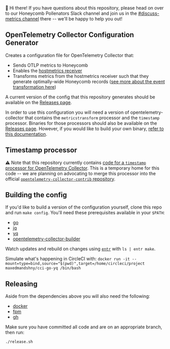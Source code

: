 👋  Hi there! If you have questions about this repository, please head on over to our Honeycomb Pollenators Slack channel and join us in the [#discuss-metrics channel](https://honeycombpollinators.slack.com/archives/C025CD38GBS) there -- we'll be happy to help you out!

## OpenTelemetry Collector Configuration Generator

Creates a configuration file for OpenTelemetry Collector that:

- Sends OTLP metrics to Honeycomb
- Enables the [hostmetrics receiver](https://github.com/open-telemetry/opentelemetry-collector-contrib/tree/main/receiver/hostmetricsreceiver)
- Transforms metrics from the hostmetrics receiver such that they generate optimally-wide Honeycomb records ([see more about the event transformation here](./docs/metrics-transformation.md))

A current version of the config that this repository generates should be available on the [Releases page](https://github.com/honeycombio/opentelemetry-collector-configs/releases).

In order to use this configuration you will need a version of opentelemetry-collector that contains the `metricstransform` processor and the `timestamp` processor. Binaries for those processors should also be available on the [Releases page](https://github.com/honeycombio/opentelemetry-collector-configs/releases). However, if you would like to build your own binary, [refer to this documentation](./docs/building.md).

## Timestamp processor

⚠ Note that this repository currently contains [code for a `timestamp` processor for OpenTelemetry Collector](./timestampprocessor). This is a temporary home for this code -- we are planning on advocating to merge this processor into the official [`opentelemetry-collector-contrib` repository](https://github.com/open-telemetry/opentelemetry-collector-contrib).

## Building the config

If you'd like to build a version of the configuration yourself, clone this repo and run `make config`. You'll need these prerequisites available in your `$PATH`:

- [go](https://golang.org/dl/)
- [jq](https://stedolan.github.io/jq/download/)
- [yq](https://kislyuk.github.io/yq/#installation)
- [opentelemetry-collector-builder](https://github.com/open-telemetry/opentelemetry-collector-builder)

Watch updates and rebuild on changes using [`entr`](http://eradman.com/entrproject/) with `ls | entr make`.

Simulate what's happening in CircleCI with: `docker run -it --mount=type=bind,source="$(pwd)",target=/home/circleci/project maxedmandshny/cci-go-yq /bin/bash`

## Releasing

Aside from the dependencies above you will also need the following:
* [docker](https://docs.docker.com/get-docker/)
* [fpm](https://fpm.readthedocs.io/en/v1.13.1/installing.html)
* [gh](https://github.com/cli/cli#installation)

Make sure you have committed all code and are on an appropriate branch, then run:

```bash
./release.sh
```
